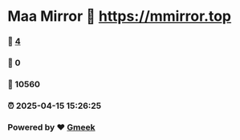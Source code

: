 # Maa Mirror :link: https://mmirror.top 
### :page_facing_up: [4](https://mmirror.top/tag.html) 
### :speech_balloon: 0 
### :hibiscus: 10560 
### :alarm_clock: 2025-04-15 15:26:25 
### Powered by :heart: [Gmeek](https://github.com/Meekdai/Gmeek)
